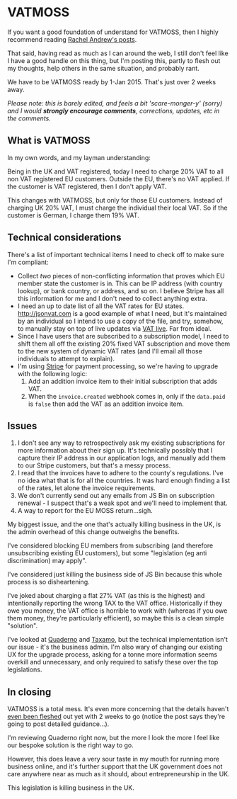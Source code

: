 # VATMOSS

If you want a good foundation of understand for VATMOSS, then I highly recommend reading [Rachel Andrew's posts](http://rachelandrew.co.uk/archives/tag/vat).

That said, having read as much as I can around the web, I still don't feel like I have a good handle on this thing, but I'm posting this, partly to flesh out my thoughts, help others in the same situation, and probably rant.

We have to be VATMOSS ready by 1-Jan 2015. That's just over 2 weeks away.

<!--more-->

*Please note: this is barely edited, and feels a bit 'scare-monger-y' (sorry) and I would **strongly encourage comments**, corrections, updates, etc in the comments.*

## What is VATMOSS

In my own words, and my layman understanding:

Being in the UK and VAT registered, today I need to charge 20% VAT to all non VAT registered EU customers. Outside the EU, there's no VAT applied. If the customer is VAT registered, then I don't apply VAT.

This changes with VATMOSS, but only for those EU customers. Instead of charging UK 20% VAT, I must charge the individual their local VAT. So if the customer is German, I charge them 19% VAT.

## Technical considerations

There's a list of important technical items I need to check off to make sure I'm compliant:

- Collect *two* pieces of non-conflicting information that proves which EU member state the customer is in. This can be IP address (with country lookup), or bank country, or address, and so on. I believe Stripe has all this information for me and I don't need to collect anything extra.
- I need an up to date list of all the VAT rates for EU states. http://jsonvat.com is a good example of what I need, but it's maintained by an individual so I intend to use a copy of the file, and try, somehow, to manually stay on top of live updates via [VAT live](http://www.vatlive.com/vat-rates/european-vat-rates/eu-vat-rates/). Far from ideal.
- Since I have users that are subscribed to a subscription model, I need to shift them all off the existing 20% fixed VAT subscription and move them to the new system of dynamic VAT rates (and I'll email all those individuals to attempt to explain).
- I'm using [Stripe](https://stripe.com) for payment processing, so we're having to upgrade with the following logic:
  1. Add an addition invoice item to their initial subscription that adds VAT.
  2. When the `invoice.created` webhook comes in, only if the `data.paid` is `false` then add the VAT as an addition invoice item.

## Issues

1. I don't see any way to retrospectively ask my existing subscriptions for more information about their sign up. It's technically possibly that I capture their IP address in our application logs, and manually add them to our Stripe customers, but that's a messy process.
2. I read that the invoices have to adhere to the county's regulations. I've no idea what that is for all the countries. It was hard enough finding a list of the rates, let alone the invoice requirements.
3. We don't currently send out any emails from JS Bin on subscription renewal - I suspect that's a weak spot and we'll need to implement that.
4. A way to report for the EU MOSS return...sigh.

My biggest issue, and the one that's actually killing business in the UK, is the admin overhead of this change outweighs the benefits.

I've considered blocking EU members from subscribing (and therefore unsubscribing existing EU customers), but some "legislation (eg anti discrimination) may apply".

I've considered just killing the business side of JS Bin because this whole process is so disheartening.

I've joked about charging a flat 27% VAT (as this is the highest) and intentionally reporting the wrong TAX to the VAT office. Historically if they owe you money, the VAT office is horrible to work with (whereas if you owe them money, they're particularly efficient), so maybe this is a clean simple "solution".

I've looked at [Quaderno](http://quaderno.io) and [Taxamo](http://www.taxamo.com/), but the technical implementation isn't our issue - it's the business admin. I'm also wary of changing our existing UX for the upgrade process, asking for a tonne more information seems overkill and unnecessary, and only required to satisfy these over the top legislations.

## In closing

VATMOSS is a total mess. It's even more concerning that the details haven't [even been fleshed](https://www.enterprisenation.com/blog/posts/exclusive-hmrc-update-on-vat-moss) out yet with 2 weeks to go (notice the post says they're going to post detailed guidance...).

I'm reviewing Quaderno right now, but the more I look the more I feel like our bespoke solution is the right way to go.

However, this does leave a very sour taste in my mouth for running more business online, and it's further support that the UK government does not care anywhere near as much as it should, about entrepreneurship in the UK.

This legislation is killing business in the UK.